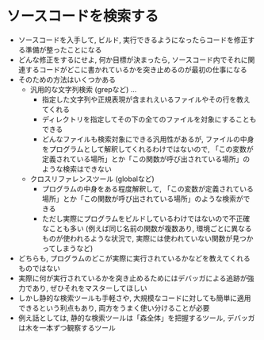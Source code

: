 # ソースコードを検索する

* ソースコードを入手して, ビルド, 実行できるようになったらコードを修正する準備が整ったことになる
* どんな修正をするにせよ, 何か目標が決まったら, ソースコード内でそれに関連するコードがどこに書かれているかを突き止めるのが最初の仕事になる
* そのための方法はいくつかある
  * 汎用的な文字列検索 (grepなど) ... 
    * 指定した文字列や正規表現が含まれえいるファイルやその行を教えてくれる
	* ディレクトリを指定してその下の全てのファイルを対象にすることもできる
	* どんなファイルも検索対象にできる汎用性があるが, ファイルの中身をプログラムとして解釈してくれるわけではないので, 「この変数が定義されている場所」とか「この関数が呼び出されている場所」のような検索はできない
  * クロスリファレンスツール (globalなど)
    * プログラムの中身をある程度解釈して, 「この変数が定義されている場所」とか「この関数が呼び出されている場所」のような検索ができる
	* ただし実際にプログラムをビルドしているわけではないので不正確なことも多い (例えば同じ名前の関数が複数あり, 環境ごとに異なるものが使われるような状況で, 実際には使われていない関数が見つかってしまうなど)
* どちらも, プログラムのどこが実際に実行されているかなどを教えてくれるものではない
* 実際に何が実行されているかを突き止めるためにはデバッガによる追跡が強力であり, ぜひそれをマスターしてほしい
* しかし静的な検索ツールも手軽さや, 大規模なコードに対しても簡単に適用できるという利点もあり, 両方をうまく使い分けることが必要
* 例え話としては, 静的な検索ツールは「森全体」を把握するツール, デバッガは木を一本ずつ観察するツール


